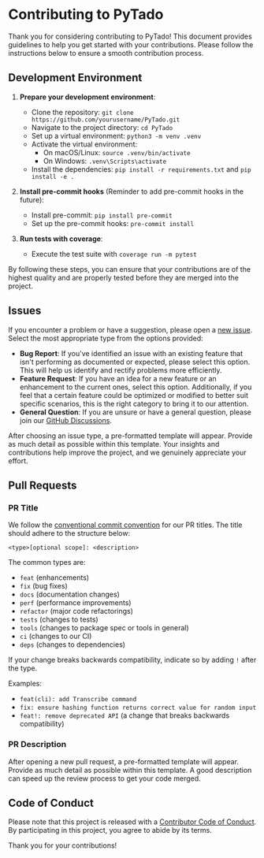 # Contributing to PyTado

Thank you for considering contributing to PyTado! This document provides guidelines to help you get started with your contributions. Please follow the instructions below to ensure a smooth contribution process.

## Development Environment

1. **Prepare your development environment**:
   - Clone the repository: `git clone https://github.com/yourusername/PyTado.git`
   - Navigate to the project directory: `cd PyTado`
   - Set up a virtual environment: `python3 -m venv .venv`
   - Activate the virtual environment:
     - On macOS/Linux: `source .venv/bin/activate`
     - On Windows: `.venv\Scripts\activate`
   - Install the dependencies: `pip install -r requirements.txt` and `pip install -e .`

2. **Install pre-commit hooks** (Reminder to add pre-commit hooks in the future):
   - Install pre-commit: `pip install pre-commit`
   - Set up the pre-commit hooks: `pre-commit install`

3. **Run tests with coverage**:
   - Execute the test suite with `coverage run -m pytest`

By following these steps, you can ensure that your contributions are of the highest quality and are properly tested before they are merged into the project.

## Issues

If you encounter a problem or have a suggestion, please open a [new issue](https://github.com/wmalgadey/PyTado/issues/new/choose). Select the most appropriate type from the options provided:

- **Bug Report**: If you've identified an issue with an existing feature that isn't performing as documented or expected, please select this option. This will help us identify and rectify problems more efficiently.
- **Feature Request**: If you have an idea for a new feature or an enhancement to the current ones, select this option. Additionally, if you feel that a certain feature could be optimized or modified to better suit specific scenarios, this is the right category to bring it to our attention.
- **General Question**: If you are unsure or have a general question, please join our [GitHub Discussions](https://github.com/wmalgadey/PyTado/discussions).

After choosing an issue type, a pre-formatted template will appear. Provide as much detail as possible within this template. Your insights and contributions help improve the project, and we genuinely appreciate your effort.

## Pull Requests

### PR Title

We follow the [conventional commit convention](https://www.conventionalcommits.org/en/v1.0.0/) for our PR titles. The title should adhere to the structure below:

```
<type>[optional scope]: <description>
```

The common types are:
- `feat` (enhancements)
- `fix` (bug fixes)
- `docs` (documentation changes)
- `perf` (performance improvements)
- `refactor` (major code refactorings)
- `tests` (changes to tests)
- `tools` (changes to package spec or tools in general)
- `ci` (changes to our CI)
- `deps` (changes to dependencies)

If your change breaks backwards compatibility, indicate so by adding `!` after the type.

Examples:
- `feat(cli): add Transcribe command`
- `fix: ensure hashing function returns correct value for random input`
- `feat!: remove deprecated API` (a change that breaks backwards compatibility)

### PR Description

After opening a new pull request, a pre-formatted template will appear. Provide as much detail as possible within this template. A good description can speed up the review process to get your code merged.

## Code of Conduct

Please note that this project is released with a [Contributor Code of Conduct](https://www.contributor-covenant.org/version/2/0/code_of_conduct/). By participating in this project, you agree to abide by its terms.

Thank you for your contributions!